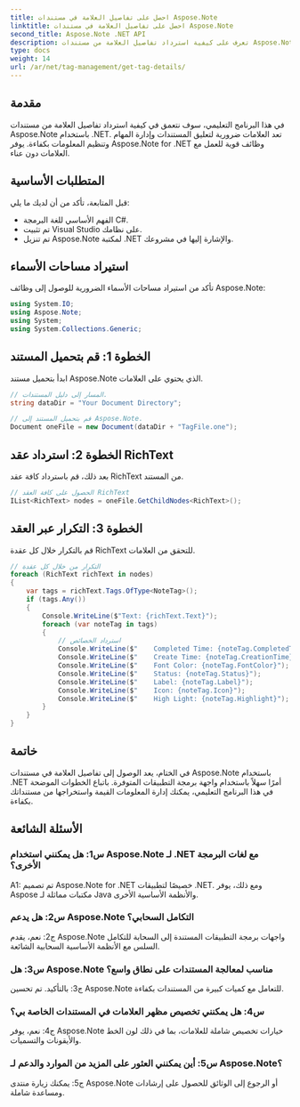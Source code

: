 ```yaml
---
title: احصل على تفاصيل العلامة في مستندات Aspose.Note
linktitle: احصل على تفاصيل العلامة في مستندات Aspose.Note
second_title: Aspose.Note .NET API
description: تعرف على كيفية استرداد تفاصيل العلامة من مستندات Aspose.Note باستخدام .NET. إدارة المهام بكفاءة باستخدام Aspose.Note APIs.
type: docs
weight: 14
url: /ar/net/tag-management/get-tag-details/
---
```

## مقدمة

في هذا البرنامج التعليمي، سوف نتعمق في كيفية استرداد تفاصيل العلامة من مستندات Aspose.Note باستخدام .NET. تعد العلامات ضرورية لتعليق المستندات وإدارة المهام وتنظيم المعلومات بكفاءة. يوفر Aspose.Note for .NET وظائف قوية للعمل مع العلامات دون عناء.

## المتطلبات الأساسية

قبل المتابعة، تأكد من أن لديك ما يلي:

- الفهم الأساسي للغة البرمجة C#.
- تم تثبيت Visual Studio على نظامك.
- تم تنزيل Aspose.Note لمكتبة .NET والإشارة إليها في مشروعك.

## استيراد مساحات الأسماء

تأكد من استيراد مساحات الأسماء الضرورية للوصول إلى وظائف Aspose.Note:

```csharp
using System.IO;
using Aspose.Note;
using System;
using System.Collections.Generic;
```

## الخطوة 1: قم بتحميل المستند

ابدأ بتحميل مستند Aspose.Note الذي يحتوي على العلامات.

```csharp
// المسار إلى دليل المستندات.
string dataDir = "Your Document Directory";

// قم بتحميل المستند إلى Aspose.Note.
Document oneFile = new Document(dataDir + "TagFile.one");
```

## الخطوة 2: استرداد عقد RichText

بعد ذلك، قم باسترداد كافة عقد RichText من المستند.

```csharp
// الحصول على كافة العقد RichText
IList<RichText> nodes = oneFile.GetChildNodes<RichText>();
```

## الخطوة 3: التكرار عبر العقد

قم بالتكرار خلال كل عقدة RichText للتحقق من العلامات.

```csharp
// التكرار من خلال كل عقدة
foreach (RichText richText in nodes)
{
    var tags = richText.Tags.OfType<NoteTag>();
    if (tags.Any())
    {
        Console.WriteLine($"Text: {richText.Text}");
        foreach (var noteTag in tags)
        {
            // استرداد الخصائص
            Console.WriteLine($"    Completed Time: {noteTag.CompletedTime}");
            Console.WriteLine($"    Create Time: {noteTag.CreationTime}");
            Console.WriteLine($"    Font Color: {noteTag.FontColor}");
            Console.WriteLine($"    Status: {noteTag.Status}");
            Console.WriteLine($"    Label: {noteTag.Label}");
            Console.WriteLine($"    Icon: {noteTag.Icon}");
            Console.WriteLine($"    High Light: {noteTag.Highlight}");
        }
    }
}
```

## خاتمة

في الختام، يعد الوصول إلى تفاصيل العلامة في مستندات Aspose.Note باستخدام .NET أمرًا سهلاً باستخدام واجهة برمجة التطبيقات المتوفرة. باتباع الخطوات الموضحة في هذا البرنامج التعليمي، يمكنك إدارة المعلومات القيمة واستخراجها من مستنداتك بكفاءة.

## الأسئلة الشائعة

### س1: هل يمكنني استخدام Aspose.Note لـ .NET مع لغات البرمجة الأخرى؟

A1: تم تصميم Aspose.Note for .NET خصيصًا لتطبيقات .NET. ومع ذلك، يوفر Aspose مكتبات مماثلة لـ Java والأنظمة الأساسية الأخرى.

### س2: هل يدعم Aspose.Note التكامل السحابي؟

ج2: نعم، يقدم Aspose.Note واجهات برمجة التطبيقات المستندة إلى السحابة للتكامل السلس مع الأنظمة الأساسية السحابية الشائعة.

### س3: هل Aspose.Note مناسب لمعالجة المستندات على نطاق واسع؟

ج3: بالتأكيد. تم تحسين Aspose.Note للتعامل مع كميات كبيرة من المستندات بكفاءة.

### س4: هل يمكنني تخصيص مظهر العلامات في المستندات الخاصة بي؟

ج4: نعم، يوفر Aspose.Note خيارات تخصيص شاملة للعلامات، بما في ذلك لون الخط والأيقونات والتسميات.

### س5: أين يمكنني العثور على المزيد من الموارد والدعم لـ Aspose.Note؟

ج5: يمكنك زيارة منتدى Aspose.Note أو الرجوع إلى الوثائق للحصول على إرشادات ومساعدة شاملة.